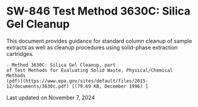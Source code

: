 
# SW-846 Test Method 3630C: Silica Gel Cleanup  


This document provides guidance for standard column cleanup of sample
extracts as well as cleanup procedures using solid-phase extraction
cartridges.

    - Method 3630C: Silica Gel Cleanup, part
    of Test Methods for Evaluating Solid Waste, Physical/Chemical
    Methods
    (pdf)](https://www.epa.gov/sites/default/files/2015-12/documents/3630c.pdf) [(79.69 KB, December 1996) ] 

Last updated on November 7, 2024

